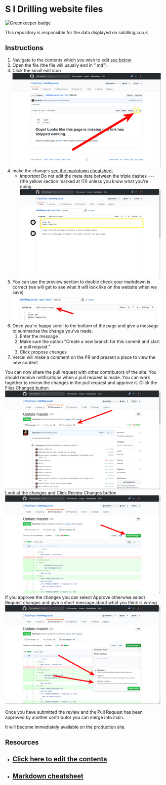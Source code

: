 # S I Drilling website files

[![Greenkeeper badge](https://badges.greenkeeper.io/RpprRoger/sidrilling.co.uk.svg)](https://greenkeeper.io/)

This repository is responsible for the data displayed on sidrilling.co.uk

## Instructions

1. Navigate to the contents which you wish to edit [see below](#resources)
1. Open the file (the file will usually end in ".md")
1. Click the small edit icon
![Edit icon](./doc/github_edit.png?raw=true "Edit icon")
1. make the changes [see the markdown cheatsheet](#markdown-cheatsheet)
    - *Important* Do not edit the meta data between the triple dashes `---` (the yellow section marked at (1)) unless you know what you're doing.
![Editor screen](./doc/github_markdown_sections.png?raw=true "The area marked with the yellow box (1) should be left alone. Feel free to modify the section at (2)")
1. You can use the preview section to double check your markdown is correct (we will get to see what it will look like on the website when we save)
![Editor preview](./doc/github_preview.png?raw=true)
1. Once you're happy scroll to the bottom of the page and give a message to summarise the change you've made.
    1. Enter the message
    2. Make sure the option "Create a new branch for this commit and start a pull request."
    3. Click propose changes
1. Vercel will make a comment on the PR and present a place to view the new content

You can now share the pull request with other contributors of the site. You should receive notifications when a pull request is made. You can work together to review the changes in the pull request and approve it.
Click the Files Changed button
![Github Pull Request view changes](./doc/github_pr_overview.png?raw=true)
Look at the changes and Click Review Changes button
![Github Pull Request button](./doc/github_pr_review_changes.png?raw=true)
If you approve the changes you can select Approve otherwise select Request changes and give a short message about what you think is wrong
![Github Pull Request review](./doc/github_pr_approve_request_changes.png?raw=true)

Once you have submitted the review and the Pull Request has been approved by another contributor you can merge into main.

It will become immediately available on the production site.

## Resources

- ## [Click here to edit the contents](/app)

- ## [Markdown cheatsheet](https://github.com/adam-p/markdown-here/wiki/Markdown-Cheatsheet)

